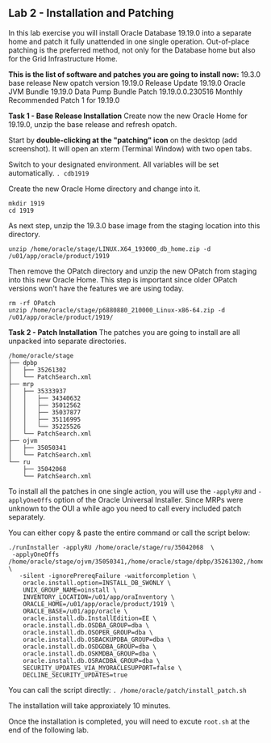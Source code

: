 ## Lab 2 - Installation and Patching

In this lab exercise you will install Oracle Database 19.19.0 into a separate home and patch it fully unattended in one single operation. Out-of-place patching is the preferred method, not only for the Database home but also for the Grid Infrastructure Home.

**This is the list of software and patches you are going to install now:**
19.3.0 base release
New opatch version
19.19.0 Release Update
19.19.0 Oracle JVM Bundle
19.19.0 Data Pump Bundle Patch
19.19.0.0.230516 Monthly Recommended Patch 1 for 19.19.0

**Task 1 - Base Release Installation**
Create now the new Oracle Home for 19.19.0, unzip the base release and refresh opatch. 

Start by **double-clicking at the "patching" icon** on the desktop (add screenshot). It will open an xterm (Terminal Window) with two open tabs.

Switch to your designated environment. All variables will be set automatically.
`. cdb1919`

Create the new Oracle Home directory and change into it.
```
mkdir 1919
cd 1919
```

As next step, unzip the 19.3.0 base image from the staging location into this directory.
```
unzip /home/oracle/stage/LINUX.X64_193000_db_home.zip -d /u01/app/oracle/product/1919
```

Then remove the OPatch directory and unzip the new OPatch from staging into this new Oracle Home. This step is important since older OPatch versions won't have the features we are using today.
```
rm -rf OPatch
unzip /home/oracle/stage/p6880880_210000_Linux-x86-64.zip -d /u01/app/oracle/product/1919/
```

**Task 2 - Patch Installation**
The patches you are going to install are all unpacked into separate directories.

```
/home/oracle/stage
├── dpbp
│   ├── 35261302
│   └── PatchSearch.xml
├── mrp
│   ├── 35333937
│   │   ├── 34340632
│   │   ├── 35012562
│   │   ├── 35037877
│   │   ├── 35116995
│   │   └── 35225526
│   └── PatchSearch.xml
├── ojvm
│   ├── 35050341
│   └── PatchSearch.xml
└── ru
    ├── 35042068
    └── PatchSearch.xml
```

To install all the patches in one single action, you will use the `-applyRU` and `-applyOneOffs` option of the Oracle Universal Installer. Since MRPs were unknown to the OUI a while ago you need to call every included patch separately.

You can either copy & paste the entire command or call the script below:

```
./runInstaller -applyRU /home/oracle/stage/ru/35042068  \
 -applyOneOffs /home/oracle/stage/ojvm/35050341,/home/oracle/stage/dpbp/35261302,/home/oracle/stage/mrp/35333937/34340632,/home/oracle/stage/mrp/35333937/35012562,/home/oracle/stage/mrp/35333937/35037877,/home/oracle/stage/mrp/35333937/35116995,/home/oracle/stage/mrp/35333937/35225526 \
   -silent -ignorePrereqFailure -waitforcompletion \
    oracle.install.option=INSTALL_DB_SWONLY \
    UNIX_GROUP_NAME=oinstall \
    INVENTORY_LOCATION=/u01/app/oraInventory \
    ORACLE_HOME=/u01/app/oracle/product/1919 \
    ORACLE_BASE=/u01/app/oracle \
    oracle.install.db.InstallEdition=EE \
    oracle.install.db.OSDBA_GROUP=dba \
    oracle.install.db.OSOPER_GROUP=dba \
    oracle.install.db.OSBACKUPDBA_GROUP=dba \
    oracle.install.db.OSDGDBA_GROUP=dba \
    oracle.install.db.OSKMDBA_GROUP=dba \
    oracle.install.db.OSRACDBA_GROUP=dba \
    SECURITY_UPDATES_VIA_MYORACLESUPPORT=false \
    DECLINE_SECURITY_UPDATES=true
```

You can call the script directly:
`. /home/oracle/patch/install_patch.sh` 

The installation will take approxiately 10 minutes. 

Once the installation is completed, you will need to excute `root.sh` at the end of the following lab.







